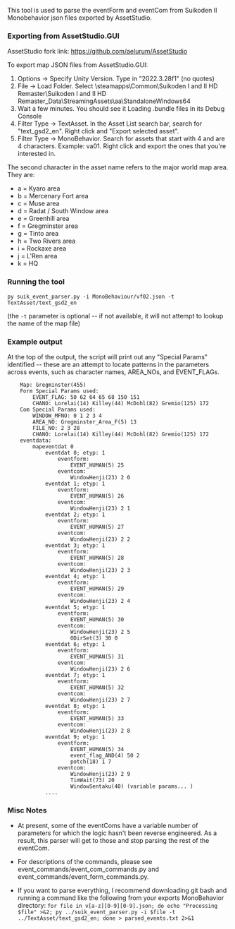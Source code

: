 
This tool is used to parse the eventForm and eventCom from Suikoden II Monobehavior json files exported by AssetStudio.

### Exporting from AssetStudio.GUI
AssetStudio fork link: https://github.com/aelurum/AssetStudio

To export map JSON files from AssetStudio.GUI:

1) Options -> Specify Unity Version. Type in "2022.3.28f1" (no quotes)
2) File -> Load Folder. Select <Steam Library>\steamapps\Common\Suikoden I and II HD Remaster\Suikoden I and II HD Remaster_Data\StreamingAssets\aa\StandaloneWindows64
3) Wait a few minutes. You should see it Loading .bundle files in its Debug Console
4) Filter Type -> TextAsset. In the Asset List search bar, search for "text_gsd2_en". Right click and "Export selected asset".
5) Filter Type -> MonoBehavior. Search for assets that start with 4 and are 4 characters. Example: va01. Right click and export the ones that you're interested in.

The second character in the asset name refers to the major world map area. They are:

- a = Kyaro area
- b = Mercenary Fort area
- c = Muse area
- d = Radat / South Window area
- e = Greenhill area
- f = Gregminster area
- g = Tinto area
- h = Two Rivers area
- i = Rockaxe area
- j = L'Ren area
- k = HQ 

### Running the tool

`py suik_event_parser.py -i MonoBehaviour/vf02.json -t TextAsset/text_gsd2_en`

(the `-t` parameter is optional -- if not available, it will not attempt to lookup the name of the map file)

### Example output

At the top of the output, the script will print out any "Special Params" identified -- these are an attempt to locate patterns in the parameters across events, such as character names, AREA_NOs, and EVENT_FLAGs.

```
	Map: Gregminster(455)
	Form Special Params used: 
		EVENT_FLAG: 50 62 64 65 68 150 151 
		CHANO: Lorelai(14) Killey(44) McDohl(82) Gremio(125) 172 
	Com Special Params used:
		WINDOW_MFNO: 0 1 2 3 4 
		AREA_NO: Gregminster_Area_F(5) 13 
		FILE_NO: 2 3 28 
		CHANO: Lorelai(14) Killey(44) McDohl(82) Gremio(125) 172 
	eventdata:
		mapeventdat 0
			eventdat 0; etyp: 1
				eventform:
					EVENT_HUMAN(5) 25 
				eventcom:
					WindowHenji(23) 2 0 
			eventdat 1; etyp: 1
				eventform:
					EVENT_HUMAN(5) 26 
				eventcom:
					WindowHenji(23) 2 1 
			eventdat 2; etyp: 1
				eventform:
					EVENT_HUMAN(5) 27 
				eventcom:
					WindowHenji(23) 2 2 
			eventdat 3; etyp: 1
				eventform:
					EVENT_HUMAN(5) 28 
				eventcom:
					WindowHenji(23) 2 3 
			eventdat 4; etyp: 1
				eventform:
					EVENT_HUMAN(5) 29 
				eventcom:
					WindowHenji(23) 2 4 
			eventdat 5; etyp: 1
				eventform:
					EVENT_HUMAN(5) 30 
				eventcom:
					WindowHenji(23) 2 5 
					ODirSet(3) 30 0 
			eventdat 6; etyp: 1
				eventform:
					EVENT_HUMAN(5) 31 
				eventcom:
					WindowHenji(23) 2 6 
			eventdat 7; etyp: 1
				eventform:
					EVENT_HUMAN(5) 32 
				eventcom:
					WindowHenji(23) 2 7 
			eventdat 8; etyp: 1
				eventform:
					EVENT_HUMAN(5) 33 
				eventcom:
					WindowHenji(23) 2 8 
			eventdat 9; etyp: 1
				eventform:
					EVENT_HUMAN(5) 34 
					event_flag_AND(4) 50 2 
					potch(18) 1 7 
				eventcom:
					WindowHenji(23) 2 9 
					TimWait(73) 20 
					WindowSentaku(40) (variable params... )
			....
```

### Misc Notes
- At present, some of the eventComs have a variable number of parameters for which the logic hasn't been reverse engineered. As a result, this parser will get to those and stop parsing the rest of the eventCom.

- For descriptions of the commands, please see event_commands/event_com_commands.py and event_commands/event_form_commands.py.

- If you want to parse everything, I recommend downloading git bash and running a command like the following from your exports MonoBehavior directory: `for file in v[a-z][0-9][0-9].json; do echo "Processing $file" >&2; py ../suik_event_parser.py -i $file -t ../TextAsset/text_gsd2_en; done > parsed_events.txt 2>&1`